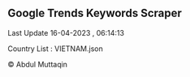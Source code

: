 

## Google Trends Keywords Scraper 
 
Last Update 16-04-2023 , 06:14:13

Country List :
VIETNAM.json



© Abdul Muttaqin 
